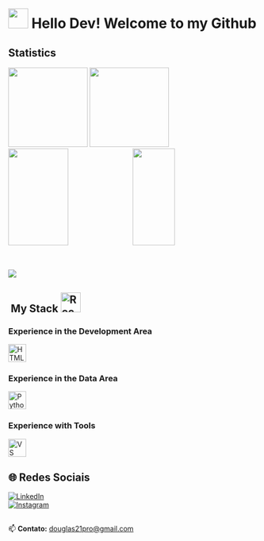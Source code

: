  <h1>
    <img src="https://media.giphy.com/media/hvRJCLFzcasrR4ia7z/giphy.gif" width="40">
    Hello Dev!
    Welcome to my Github 
  </h1>
  
## Statistics  
<div>  
  <img height="160rem" src="https://github-profile-summary-cards.vercel.app/api/cards/stats?username=DougRib&theme=gruvbox&show_icons=true&hide_border=false&count_private=true"/>
  <img height="160rem" src="https://github-profile-summary-cards.vercel.app/api/cards/profile-details?username=DougRib&theme=gruvbox&show_icons=true&hide_border=false&count_private=true"/>
</div>  
<div>
  <img width="49%" height="195px" src="https://github-readme-stats.vercel.app/api?username=DougRib&theme=gruvbox&show_icons=true&hide_border=false&count_private=true" /> 
  
  <img width="41%" height="195px" src="https://github-readme-stats.vercel.app/api/top-langs/?username=DougRib&layout=compact&theme=gruvbox&show_icons=true&hide_border=false&count_private=true" />
</div>

<div><br /></div>

##  
![](https://visitor-badge.laobi.icu/badge?page_id=DougRib.readme)


## &nbsp;My Stack <img src="https://raw.githubusercontent.com/Tarikul-Islam-Anik/Animated-Fluent-Emojis/master/Emojis/Travel%20and%20places/Rocket.png" alt="Rocket" width="40" height="40" />

<div>
  <h3>Experience in the Development Area</h3>
  <img height="36rem" src="https://skillicons.dev/icons?i=html,css,typescript,tailwindcss,react,nextjs,vite,python,nodejs,sql" 
       title="HTML, CSS, TypeScript, Tailwindcss, React, NextJS, Vite, Python, NodeJS, SQL."/>
</div>

<div>
  <h3>Experience in the Data Area</h3>
  <img height="36rem" src="https://skillicons.dev/icons?i=python," 
       title="Python, Java, JavaScript, Typescript, Angular, Vue, C# and SQL."/>
</div>

<div>
  <h3>Experience with Tools</h3>
  <img height="36rem" src="https://skillicons.dev/icons?i=vscode,git,github," 
       title="VS Code, Git, GitHub"/>
</div>

##

## 🌐 Redes Sociais

[![LinkedIn](https://img.shields.io/badge/LinkedIn-0077B5?style=for-the-badge&logo=linkedin&logoColor=white)](https://www.linkedin.com/in/douglasribeiro21/)  
[![Instagram](https://img.shields.io/badge/Instagram-E4405F?style=for-the-badge&logo=instagram&logoColor=white)](https://www.instagram.com/douglas_ribeiro_21/)  


##

📫 **Contato:** [douglas21pro@gmail.com](mailto:douglas21pro@gmail.com)


